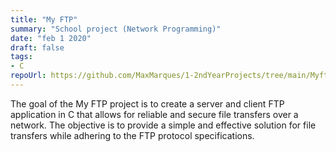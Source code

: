 ```yaml
---
title: "My FTP"
summary: "School project (Network Programming)"
date: "feb 1 2020"
draft: false
tags:
- C
repoUrl: https://github.com/MaxMarques/1-2ndYearProjects/tree/main/Myftp
---
```


The goal of the My FTP project is to create a server and client FTP application in C that allows for reliable and secure file transfers over a network. The objective is to provide a simple and effective solution for file transfers while adhering to the FTP protocol specifications.
